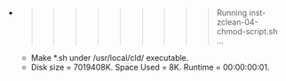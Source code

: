 * >>>>>>>>> Running inst-zclean-04-chmod-script.sh ...
  * Make *.sh under /usr/local/cld/ executable.
  * Disk size = 7019408K. Space Used = 8K. Runtime = 00:00:00:01.
